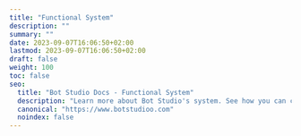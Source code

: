 ```yaml
---
title: "Functional System"
description: ""
summary: ""
date: 2023-09-07T16:06:50+02:00
lastmod: 2023-09-07T16:06:50+02:00
draft: false
weight: 100
toc: false
seo:
  title: "Bot Studio Docs - Functional System"
  description: "Learn more about Bot Studio's system. See how you can create your robots in Bot Studio and how to use its functionality. Click here to start."
  canonical: "https://www.botstudioo.com"
  noindex: false
---
```

